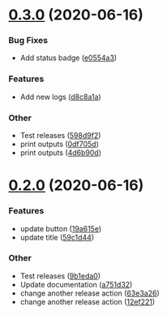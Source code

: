 # [0.3.0](https://github.com/fabidick22/devops-flutter/compare/v0.2.0...v0.3.0) (2020-06-16)

### Bug Fixes

- Add status badge ([e0554a3](https://github.com/fabidick22/devops-flutter/commit/e0554a38b14784b62d3794f307a979b4404faedd))

### Features

- Add new logs ([d8c8a1a](https://github.com/fabidick22/devops-flutter/commit/d8c8a1a3e3d10e40386e2cd1b2c011b8ea60462a))

### Other

- Test releases ([598d9f2](https://github.com/fabidick22/devops-flutter/commit/598d9f2f195f1f0ec8ed19ce4ad90402ab76c4c9))
- print outputs ([0df705d](https://github.com/fabidick22/devops-flutter/commit/0df705d1a2f0a573df07372daa182ee284018384))
- print outputs ([4d6b90d](https://github.com/fabidick22/devops-flutter/commit/4d6b90d654ea2a1fe0ea769aafd88daead55280b))

# [0.2.0](https://github.com/fabidick22/devops-flutter/compare/v0.1.0...v0.2.0) (2020-06-16)

### Features

- update button ([19a615e](https://github.com/fabidick22/devops-flutter/commit/19a615e0aa28f5fcb484d34b2b0d6b5b4b814ca8))
- update title ([59c1d44](https://github.com/fabidick22/devops-flutter/commit/59c1d44579dcdcdb866229453278e50e635d7669))

### Other

- Test releases ([9b1eda0](https://github.com/fabidick22/devops-flutter/commit/9b1eda0ea2921efa2357c7266272311b731325da))
- Update documentation ([a751d32](https://github.com/fabidick22/devops-flutter/commit/a751d32169b47c4dd83d30cdc3ffc1ad82ca4349))
- change another release action ([63e3a26](https://github.com/fabidick22/devops-flutter/commit/63e3a26c7cf542bcc49b0d555d34061f9269cd51))
- change another release action ([12ef221](https://github.com/fabidick22/devops-flutter/commit/12ef2217ce666affb48745a03f93d01bfc275054))
